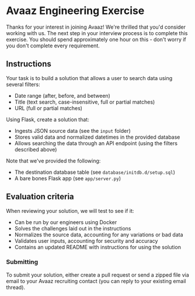 # Avaaz Engineering Exercise

Thanks for your interest in joining Avaaz! We're thrilled that you'd consider working with us. The next step in your interview process is to complete this exercise. You should spend approximately one hour on this - don't worry if you don't complete every requirement.

## Instructions

Your task is to build a solution that allows a user to search data using several filters:

- Date range (after, before, and between)
- Title (text search, case-insensitive, full or partial matches)
- URL (full or partial matches)

Using Flask, create a solution that:

- Ingests JSON source data (see the `input` folder)
- Stores valid data and normalized datetimes in the provided database
- Allows searching the data through an API endpoint (using the filters described above)

Note that we've provided the following:

- The destination database table (see `database/initdb.d/setup.sql`)
- A bare bones Flask app (see `app/server.py`)

## Evaluation criteria

When reviewing your solution, we will test to see if it:

- Can be run by our engineers using Docker
- Solves the challenges laid out in the instructions
- Normalizes the source data, accounting for any variations or bad data
- Validates user inputs, accounting for security and accuracy
- Contains an updated README with instructions for using the solution

### Submitting

To submit your solution, either create a pull request or send a zipped file via email to your Avaaz recruiting contact (you can reply to your existing email thread).
